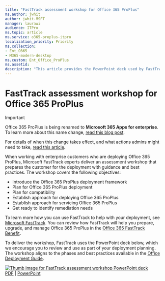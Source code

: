 ```yaml
---
title: "FastTrack assessment workshop for Office 365 ProPlus"
ms.author: jwhit
author: jwhit-MSFT
manager: laurawi
audience: ITPro
ms.topic: article
ms.service: o365-proplus-itpro
localization_priority: Priority
ms.collection: 
- Ent_O365
- M365-modern-desktop
ms.custom: Ent_Office_ProPlus
ms.assetid:
description: "This article provides the PowerPoint deck used by FastTrack to deliver an assessment workshop for enterprise customers."
---
```


# FastTrack assessment workshop for Office 365 ProPlus

> [!IMPORTANT]
> Office 365 ProPlus is being renamed to **Microsoft 365 Apps for enterprise**. To learn more about this name change, [read this blog post](https://go.microsoft.com/fwlink/p/?linkid=2120533). 
>
> For details of when this change takes effect, and what actions admins might need to take, [read this article](name-change.md).

When working with enterprise customers who are deploying Office 365 ProPlus, Microsoft FastTrack experts deliver an assessment workshop that prepares the customer for the deployment with guidance and best practices. The workshop covers the following objectives:

- Introduce the Office 365 ProPlus deployment framework
- Plan for Office 365 ProPlus deployment
- Plan for compatibility
- Establish approach for deploying Office 365 ProPlus
- Establish approach for servicing Office 365 ProPlus
- Get ready to identify remediation needs

To learn more how you can use FastTrack to help with your deployment, see [Microsoft FastTrack](https://fasttrack.microsoft.com/office). You can review how FastTrack will help you prepare, upgrade, and manage Office 365 ProPlus in the [Office 365 FastTrack Benefit](https://docs.microsoft.com/fasttrack/o365-fasttrack-benefit-for-office-365).

To deliver the workshop, FastTrack uses the PowerPoint deck below, which we encourage you to review and use as part of your deployment planning. The workshop aligns to the phases and best practices available in the [Office Deployment Guide](https://aka.ms/officedeployment).

[![Thumb image for FastTrack assessment workshop PowerPoint deck](images/thumbnail-O365-ProPlus-Assessment-Workshop.png)](https://github.com/MicrosoftDocs/OfficeDocs-DeployOffice/raw/live/DeployOffice/images/O365-ProPlus-Assessment-Workshop.pdf)  <br/>[PDF](https://github.com/MicrosoftDocs/OfficeDocs-DeployOffice/raw/live/DeployOffice/images/O365-ProPlus-Assessment-Workshop.pdf) | [PowerPoint](https://github.com/MicrosoftDocs/OfficeDocs-DeployOffice/raw/live/DeployOffice/images/O365-ProPlus-Assessment-Workshop.pptx)


